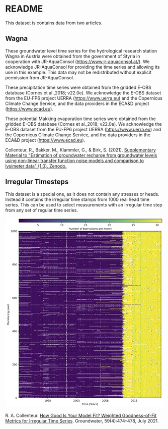 # README

This dataset is contains data from two articles.

## Wagna
These groundwater level time series for the hydrological research station Wagna in Austria were obtained from the government of Styria in cooperation with JR-AquaConsol (https://www.jr-aquaconsol.at/). We acknowledge JR-AquaConsol for providing the time series and allowing its use in this example. This data may not be redistributed without explicit permission from JR-AquaConsol.

These precipitation time series were obtained from the gridded E-OBS database (Cornes et al.,2018; v22.0e). We acknowledge the E-OBS dataset from the EU-FP6 project UERRA (https://www.uerra.eu) and the Copernicus Climate Change Service, and the data providers in the ECA&D project (https://www.ecad.eu).

These potential Makking evaporation time series were obtained from the gridded E-OBS database (Cornes et al.,2018; v22.0e). We acknowledge the E-OBS dataset from the EU-FP6 project UERRA (https://www.uerra.eu) and the Copernicus Climate Change Service, and the data providers in the ECA&D project (https://www.ecad.eu).

Collenteur, R., Bakker, M., Klammler, G., & Birk, S. (2021). [Supplementary Material to "Estimation of groundwater recharge from groundwater levels using non-linear transfer function noise models and comparison to lysimeter data" (1.0). Zenodo.](https://doi.org/10.5281/zenodo.4548801)

## Irregular Timesteps
This dataset is a special one, as it does not contain any stresses or heads. Instead it contains the irregular time stamps from 1000 real head time series. This can be used to select measurements with an irregular time step from any set of regular time series.

![Data](https://raw.githubusercontent.com/pastas/pastas-data/main/collenteur_2021/data_availability.png)


R. A. Collenteur. [How Good Is Your Model Fit? Weighted Goodness-of-Fit Metrics for Irregular Time Series](https://doi.org/10.1111/gwat.13111). Groundwater, 59(4):474–478, July 2021.
